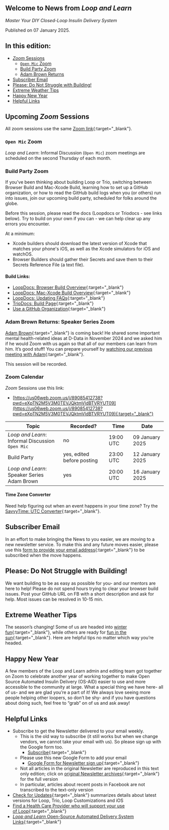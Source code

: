 ## Welcome to News from&nbsp;_<span translate="no">Loop and Learn</span>_

_Master Your DIY Closed-Loop Insulin Delivery System_

Published on 07 January 2025.

## In this edition:

* [*Zoom* Sessions](#upcoming-zoom-sessions)
    * [`Open Mic` Zoom](#open-mic-zoom)
    * [Build Party Zoom](#build-party-zoom)
    * [Adam Brown Returns](#adam-brown-returns-speaker-series-zoom)
* [Subscriber Email](#subscriber-email)
* [Please: Do Not Struggle with Building!](#please-do-not-struggle-with-building)
* [Extreme Weather Tips](#extreme-weather-tips)
* [Happy New Year](#happy-new-year)
* [Helpful Links](#helpful-links)

## Upcoming *Zoom* Sessions

All zoom sessions use the same [Zoom link](https://us06web.zoom.us/j/89085412738?pwd=eXpTN2M5V3M0TEVJQktmVldBTVRYUT09){:target="_blank"}.

### `Open Mic` Zoom

_<span translate="no">Loop and Learn</span>_: Informal Discussion (`Open Mic`) zoom meetings are scheduled on the second Thursday of each month.

### Build Party Zoom

If you've been thinking about building Loop or Trio, switching between Browser Build and Mac-Xcode Build, learning how to set up a GitHub organization, or how to read the GitHub build logs when you (or others) run into issues, join our upcoming build party, scheduled for folks around the globe.

Before this session, please read the docs (Loopdocs or Triodocs - see links below). Try to build on your own if you can - we can help clear up any errors you encounter.

At a minimum:

* Xcode builders should download the latest version of Xcode that matches your phone's iOS, as well as the Xcode simulators for iOS and watchOS.
* Browser Builders should gather their Secrets and save them to their Secrets Reference File (a text file).

#### Build Links:

* [LoopDocs: Browser Build Overview](https://loopkit.github.io/loopdocs/browser/bb-overview/){:target="_blank"}
* [LoopDocs: Mac-Xcode Build Overview](https://loopkit.github.io/loopdocs/build/overview/){:target="_blank"}
* [LoopDocs: Updating FAQs](https://loopkit.github.io/loopdocs/faqs/update-faqs/){:target="_blank"}
* [TrioDocs: Build Page](https://docs.diy-trio.org/operate/build/){:target="_blank"}
* [Use a GitHub Organization](https://loopkit.github.io/loopdocs/browser/other-apps/#use-a-github-organization-account){:target="_blank"}

### Adam Brown Returns: Speaker Series Zoom

[Adam Brown](https://adambrowntherapy.com/){:target="_blank"} is coming back! He shared some important mental health-related ideas at D-Data in November 2024 and we asked him if he would Zoom with us again so that all of our members can learn from him. It’s good stuff! You can prepare yourself by [watching our previous meeting with Adam](https://youtu.be/aLKhFBoPRh8?si=UjWJwpT3y0opzvwl&t=1){:target="_blank"}.

This session will be recorded.

### Zoom Calendar

*Zoom* Sessions use this link:

* [https://us06web.zoom.us/j/89085412738?pwd=eXpTN2M5V3M0TEVJQktmVldBTVRYUT09](https://us06web.zoom.us/j/89085412738?pwd=eXpTN2M5V3M0TEVJQktmVldBTVRYUT09){:target="_blank"}

| Topic | Recorded? | Time | Date |
| - | - | - | - |
| _<span translate="no">Loop and Learn</span>_: Informal Discussion<br>`Open Mic` | no | 19:00 UTC | 09 January 2025 |
| Build Party | yes, edited before posting | 23:00 UTC | 12 January 2025 |
| _<span translate="no">Loop and Learn</span>_: Speaker Series<br>Adam Brown | yes | 20:00 UTC | 16 January 2025 |

#### Time Zone Converter

Need help figuring out when an event happens in your time zone? Try the [SavvyTime: UTC Converter](https://savvytime.com/converter/utc){:target="_blank"}.

## Subscriber Email

In an effort to make bringing the News to you easier, we are moving to a new newsletter service. To make this and any future moves easier, please use this [form to provide your email address](https://docs.google.com/forms/d/e/1FAIpQLSeu64I0Ygauk079Q0lMhEcPq-IydPmscm2UCie6uxXfkfdmWw/viewform){:target="_blank"} to be subscribed when the move happens. 

## Please: Do Not Struggle with Building!

We want building to be as easy as possible for you- and our mentors are here to help!
Please do not spend hours trying to clear your browser build issues. Post your GitHub URL
on FB with a short description and ask for help. Most issues can be resolved in 10-15 min.

## Extreme Weather Tips

The season’s changing! Some of us are headed into [winter fun](https://www.loopandlearn.org/winter-sports/){:target="_blank"}, while others are ready for [fun in the sun](https://www.loopandlearn.org/summer-shenanigans/){:target="_blank"}. Here are helpful tips no matter which way you’re headed.

## Happy New Year

A  few members of the Loop and Learn admin and editing team got together on Zoom to celebrate another year of working together to make Open Source Automated Insulin Delivery (OS-AID) easier to use and more accessible to the community at large. What a special thing we have here- all of us- and we are glad you’re a part of it! We always love seeing more people helping other loopers, so don’t be shy- and if you have questions about doing such, feel free to “grab” on of us and ask away!

## Helpful Links

* Subscribe to get the Newsletter delivered to your email weekly.
    * This is the old way to subscribe (it still works but when we change vendors, we cannot take your email with us). So please sign up with the Google form too.
        * [Subscribe](https://www.loopandlearn.org/newsletter-signup/){:target="_blank"} 
    * Please use this new Google Form to add your email
        * [Google Form for Newsletter sign up](https://docs.google.com/forms/d/e/1FAIpQLSeu64I0Ygauk079Q0lMhEcPq-IydPmscm2UCie6uxXfkfdmWw/viewform){:target="_blank"} 
    * Not all articles in the original Newsletter are reproduced in this text only edition; click on [original Newsletter archives](https://www.loopandlearn.org/loop-and-learn-newsletter/){:target="_blank"} for the full version
    * In particular, articles about recent posts in Facebook are not transcribed to the text-only version
* [Check for Updates](https://www.loopandlearn.org/version-updates/){:target="_blank"} summarizes details about latest versions for Loop, Trio, Loop Customizations and iOS
* [Find a Health Care Provider who will support your use of&nbsp;<span translate="no">Loop</span>](https://www.loopandlearn.org/hcp-recommendations/){:target="_blank"}
* [_<span translate="no">Loop and Learn</span>_&nbsp;Open-Source Automated Delivery System Links](https://www.loopandlearn.org/resources/#os-aid){:target="_blank"}
